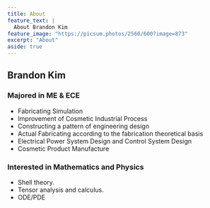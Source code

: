 ```yaml
---
title: About
feature_text: |
  About Brandon Kim
feature_image: "https://picsum.photos/2560/600?image=873"
excerpt: "About"
aside: true
---
```


## Brandon Kim

### Majored in ME & ECE

- Fabricating Simulation
- Improvement of Cosmetic Industrial Process
- Constructing a pattern of engineering design
- Actual Fabricating according to the fabrication theoretical basis
- Electrical Power System Design and Control System Design
- Cosmetic Product Manufacture


### Interested in Mathematics and Physics

- Shell theory.
- Tensor analysis and calculus.
- ODE/PDE
